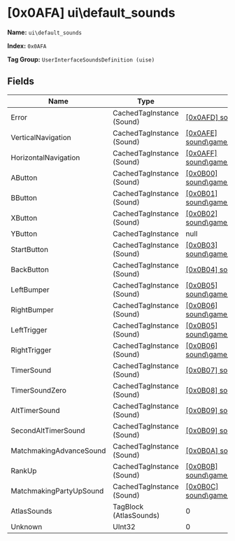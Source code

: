 # [0x0AFA] ui\default_sounds

**Name:** ```ui\default_sounds```

**Index:** ```0x0AFA```

**Tag Group:** ```UserInterfaceSoundsDefinition (uise)```

## Fields

Name	| Type	| Value
---	|---	|---	|
Error	|CachedTagInstance (Sound)	|[[0x0AFD] sound\game_sfx\ui\error](../Sound/0AFD.md)
VerticalNavigation	|CachedTagInstance (Sound)	|[[0x0AFE] sound\game_sfx\ui\button_based_ui_sounds\cursor_horzontal](../Sound/0AFE.md)
HorizontalNavigation	|CachedTagInstance (Sound)	|[[0x0AFF] sound\game_sfx\ui\button_based_ui_sounds\cursor_vertical](../Sound/0AFF.md)
AButton	|CachedTagInstance (Sound)	|[[0x0B00] sound\game_sfx\ui\button_based_ui_sounds\a_button](../Sound/0B00.md)
BButton	|CachedTagInstance (Sound)	|[[0x0B01] sound\game_sfx\ui\button_based_ui_sounds\b_button](../Sound/0B01.md)
XButton	|CachedTagInstance (Sound)	|[[0x0B02] sound\game_sfx\ui\button_based_ui_sounds\x_button](../Sound/0B02.md)
YButton	|CachedTagInstance	|null
StartButton	|CachedTagInstance (Sound)	|[[0x0B03] sound\game_sfx\ui\button_based_ui_sounds\start_button](../Sound/0B03.md)
BackButton	|CachedTagInstance (Sound)	|[[0x0B04] sound\game_sfx\ui\back1](../Sound/0B04.md)
LeftBumper	|CachedTagInstance (Sound)	|[[0x0B05] sound\game_sfx\ui\button_based_ui_sounds\left_bumper](../Sound/0B05.md)
RightBumper	|CachedTagInstance (Sound)	|[[0x0B06] sound\game_sfx\ui\button_based_ui_sounds\right_bumper](../Sound/0B06.md)
LeftTrigger	|CachedTagInstance (Sound)	|[[0x0B05] sound\game_sfx\ui\button_based_ui_sounds\left_bumper](../Sound/0B05.md)
RightTrigger	|CachedTagInstance (Sound)	|[[0x0B06] sound\game_sfx\ui\button_based_ui_sounds\right_bumper](../Sound/0B06.md)
TimerSound	|CachedTagInstance (Sound)	|[[0x0B07] sound\game_sfx\multiplayer\player_timer_beep](../Sound/0B07.md)
TimerSoundZero	|CachedTagInstance (Sound)	|[[0x0B08] sound\game_sfx\multiplayer\player_respawn](../Sound/0B08.md)
AltTimerSound	|CachedTagInstance (Sound)	|[[0x0B09] sound\game_sfx\ui\transition_beeps](../Sound/0B09.md)
SecondAltTimerSound	|CachedTagInstance (Sound)	|[[0x0B09] sound\game_sfx\ui\transition_beeps](../Sound/0B09.md)
MatchmakingAdvanceSound	|CachedTagInstance (Sound)	|[[0x0B0A] sound\game_sfx\multiplayer\pickup_health](../Sound/0B0A.md)
RankUp	|CachedTagInstance (Sound)	|[[0x0B0B] sound\game_sfx\ui\button_based_ui_sounds\rank_up](../Sound/0B0B.md)
MatchmakingPartyUpSound	|CachedTagInstance (Sound)	|[[0x0B0C] sound\game_sfx\ui\button_based_ui_sounds\party_up](../Sound/0B0C.md)
AtlasSounds	|TagBlock (AtlasSounds)	|0
Unknown	|UInt32	|0


